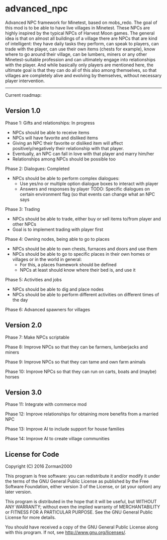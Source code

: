 # advanced_npc
Advanced NPC framework for Minetest, based on mobs_redo.
The goal of this mod is to be able to have live villages in Minetest. These NPCs are highly inspired by the typical NPCs of Harvest Moon games. The general idea is that on almost all buildings of a village there are NPCs that are kind of intelligent: they have daily tasks they perform, can speak to players, can trade with the player, can use their own items (chests for example), know where to go around their village, can be lumbers, miners or any other Minetest-suitable profession and can ultimately engage into relationships with the player. And while basically only players are mentioned here, the ultimate goal is that they can do all of this also among themselves, so that villages are completely alive and evolving by themselves, without necessary player intervention.

----------

Current roadmap:

Version 1.0
-----------
Phase 1: Gifts and relationships: In progress
- NPCs should be able to receive items
- NPCs will have favorite and disliked items
- Giving an NPC their favorite or disliked item will affect positively/negatively their
  relationship with that player.
- Eventually, an NPC can fall in love with that player and marry him/her
- Relationships among NPCs should be possible too

Phase 2: Dialogues: Completed
- NPCs should be able to perform complex dialogues:
  - Use yes/no or multiple option dialogue boxes to interact with player
  - Answers and responses by player
  TODO: Specific dialogues on certain environment flag (so that events can change what an NPC says

Phase 3: Trading
- NPCs should be able to trade, either buy or sell items to/from player and other NPCs
- Goal is to implement trading with player first

Phase 4: Owning nodes, being able to go to places
- NPCs should be able to own chests, furnaces and doors and use them
- NPCs should be able to go to specific places in their own homes or villages or in the world in general:
  - For this, a places framework should be defined
  - NPCs at least should know where their bed is, and use it
  
Phase 5: Activities and jobs
  - NPCs should be able to dig and place nodes
  - NPCs should be able to perform different activities on different times of the day
  
Phase 6: Advanced spawners for villages

Version 2.0
-----------
Phase 7: Make NPCs scriptable

Phase 8: Improve NPCs so that they can be farmers, lumberjacks and miners

Phase 9: Improve NPCs so that they can tame and own farm animals

Phase 10: Improve NPCs so that they can run on carts, boats and (maybe) horses

Version 3.0
-----------
Phase 11: Integrate with commerce mod

Phase 12: Improve relationships for obtaining more benefits from a married NPC

Phase 13: Improve AI to include support for house families

Phase 14: Improve AI to create village communities


License for Code
----------------

Copyright (C) 2016 Zorman2000

This program is free software: you can redistribute it and/or modify
it under the terms of the GNU General Public License as published by
the Free Software Foundation, either version 3 of the License, or
(at your option) any later version.

This program is distributed in the hope that it will be useful,
but WITHOUT ANY WARRANTY; without even the implied warranty of
MERCHANTABILITY or FITNESS FOR A PARTICULAR PURPOSE.  See the
GNU General Public License for more details.

You should have received a copy of the GNU General Public License
along with this program.  If not, see <http://www.gnu.org/licenses/>.
